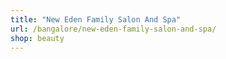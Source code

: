 ```yaml
---
title: "New Eden Family Salon And Spa"
url: /bangalore/new-eden-family-salon-and-spa/
shop: beauty
---
```

